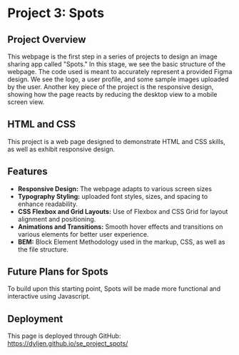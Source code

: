 # Project 3: Spots

## Project Overview

This webpage is the first step in a series of projects to design an image sharing app called "Spots." In this stage, we see the basic structure of the webpage. The code used is meant to accurately represent a provided Figma design. We see the logo, a user profile, and some sample images uploaded by the user. Another key piece of the project is the responsive design, showing how the page reacts by reducing the desktop view to a mobile screen view.

## HTML and CSS

This project is a web page designed to demonstrate HTML and CSS skills, as well as exhibit responsive design.

## Features

- **Responsive Design:** The webpage adapts to various screen sizes
- **Typography Styling:** uploaded font styles, sizes, and spacing to enhance readability.
- **CSS Flexbox and Grid Layouts:** Use of Flexbox and CSS Grid for layout alignment and positioning.
- **Animations and Transitions:** Smooth hover effects and transitions on various elements for better user experience.
- **BEM:** Block Element Methodology used in the markup, CSS, as well as the file structure.

## Future Plans for Spots

To build upon this starting point, Spots will be made more functional and interactive using Javascript.

## Deployment

This page is deployed through GitHub:
https://dyljen.github.io/se_project_spots/
